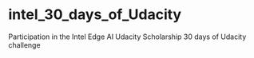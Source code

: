 # intel_30_days_of_Udacity
Participation in the Intel Edge AI Udacity Scholarship 30 days of Udacity challenge
